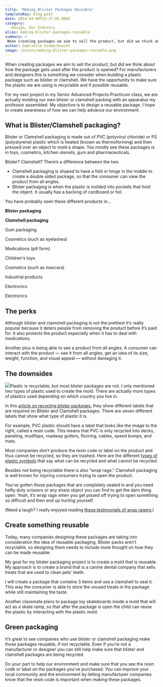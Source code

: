 ```yaml
---
title: 'Making Blister Packages Reusable'
templateKey: blog-post
date: 2014-04-09T15:27:05.000Z
category: 
  -Design, Our Industry
alias: making-blister-packages-reusable
summary: > 
 When creating packages we aim to sell the product, but did we think about how the package gets used after the product is opened? For manufacturers and designers this is something we consider when building a plastic package such as blister or clamshell. We have the opportunity to make sure the plastic we are using is recyclable and if possible reusable.
author: Gabrielle Kinderknecht
image: /assets/making-blister-packages-reusable.png
---
```


When creating packages we aim to sell the product, but did we think about how the package gets used after the product is opened? For manufacturers and designers this is something we consider when building a plastic package such as blister or clamshell. We have the opportunity to make sure the plastic we are using is recyclable and if possible reusable.

For my next project in my Senior Advanced Projects Practicum class, we are actually molding our own blister or clamshell packing with an apparatus my professor assembled. My objective is to design a reusable package. I hope to create awareness of how we can help advance our environment.

What is Blister/Clamshell packaging?
------------------------------------

Blister or Clamshell packaging is made out of PVC (polyvinyl chloride) or PS (polystyrene) plastic which is heated (known as thermoforming) and then pressed over an object to mold a shape. You mostly see these packages is in toys, cosmetics, kitchen utensils, gum and pharmaceuticals.

Blister? Clamshell? There’s a difference between the two.

*   Clamshell packaging is shaped to have a fold or hinge in the middle to create a double sided package, so that the consumer can view the product from all angles.
*   Blister packaging is when the plastic is molded into pockets that hold the object. It usually has a backing of cardboard or foil.

You have probably seen these different products in...

**Blister packaging**

**Clamshell packaging**

Gum packaging

Cosmetics (such as eyelashes)

Medications (pill form)

Children's toys

Cosmetics (such as mascara)

Industrial products

Electronics

Electronics

  
The perks
------------

Although blister and clamshell packaging is not the prettiest it’s really popular because it deters people from removing the product before it’s paid for. It also protects the product especially when it has to deal with medications.

Another plus is being able to see a product from all angles. A consumer can interact with the product — see it from all angles, get an idea of its size, weight, function, and visual appeal — without damaging it.

The downsides
-------------

![](/assets/recycle.png)Plastic is recyclable, but most blister packages are not. I only mentioned two types of plastic used to create the mold. There are actually more types of plastics used depending on which country you live in.

In this [article on recycling blister packages](http://www.recygal.com/2010/11/07/can-recycling-blister-packs-become-a-reality/), they show different labels that are required on Blister and Clamshell packages. There are seven different labels that show what type of plastic it is.

For example, PVC plastic should have a label that looks like the image to the right, called a resin code. This means that PVC is only recycled into decks, paneling, mudflaps, roadway gutters, flooring, cables, speed bumps, and mats.

Most companies don’t produce the resin code or label on the product and thus cannot be recycled, so they are trashed. Here are the different [types of plastic symbols](https://www.quantumbalancing.com/recycle.htm) that say what can be recycled and what cannot be recycled.

Besides not being recyclable there is also “wrap rage.” Clamshell packaging is well known for injuring consumers trying to open the product.

You’ve gotten those packages that are completely sealed in and you need hefty duty scissors or any sharp object you can find to get the darn thing open. Yeah, it’s wrap rage when you get pissed off trying to open something so difficult and then end up hurting yourself.

(Need a laugh? I really enjoyed reading [these testimonials of wrap ragers](http://www.wrapragecure.com/).)

Create something reusable
-------------------------

Today, many companies designing these packages are taking into consideration the idea of reusable packaging. Blister packs aren’t recyclable, so designing them needs to include more thought on how they can be made reusable.

My goal for my blister packaging project is to create a mold that is reusable. My approach is to create a brand that is a canine dental company that sells treats that are used to clean pets’ teeth.

I will create a package that contains 3 items and use a clamshell to seal it. This way the consumer is able to store the unused treats in the package while still maintaining the taste.

Another classmate plans to package toy skateboards inside a mold that will act as a skate ramp, so that after the package is open the child can reuse the plastic by interacting with the plastic mold.

Green packaging
---------------

It’s great to see companies who use blister or clamshell packaging make those packages reusable, if not recyclable. Even if you’re not a manufacturer or designer you can still help make sure that blister and clamshell packages are being recycled.

Do your part to help our environment and make sure that you see the resin code or label on the packages you’ve purchased. You can improve your local community and the environment by letting manufacturer companies know that the resin code is important when making these packages.